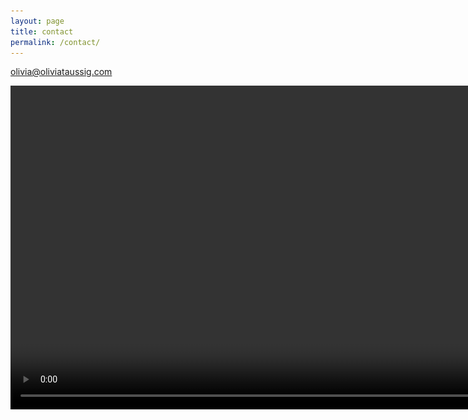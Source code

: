 ```yaml
---
layout: page
title: contact
permalink: /contact/
---
```


<a href="mailto:olivia@oliviataussig.com">olivia@oliviataussig.com</a>

<video id="pool-video" autoplay="" loop="" height="518" width="920">
    <source src="/videos/pool.mp4" type="video/mp4">
    <source src="/videos/pool.ogv" type="video/ogg">
    <source src="/videos/pool.webm" type="video/webm">
    <img src="/img/pool.jpg" height="518" width="920">
</video>

